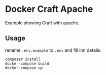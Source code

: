 # Docker Craft Apache

Example showing Craft with apache.

## Usage

rename `.env.example` to `.env` and fill inn details.

```
composer install
docker-compose build
docker-compose up
```
